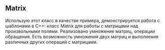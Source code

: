 ##  Matrix
Использую этот класс в качестве примера, демонстрируется работа с шаблонами в C++: класс Matrix для работы с матрицами над произвольными полями. Реализовано умножение матриц, операции обращения. Есть возможность умножения двух матриц и выполнения различных других операций с матрицами.
